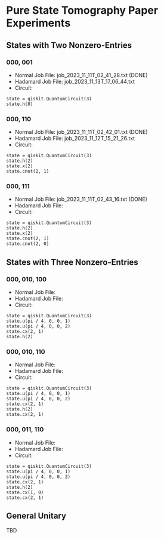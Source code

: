 # Pure State Tomography Paper Experiments

## States with Two Nonzero-Entries

### 000, 001            
- Normal Job File: job_2023_11_11T_02_41_28.txt (DONE)
- Hadamard Job File: job_2023_11_13T_17_06_44.txt
- Circuit:
```
state = qiskit.QuantumCircuit(3)
state.h(0)
```


### 000, 110
- Normal Job File: job_2023_11_11T_02_42_01.txt (DONE)
- Hadamard Job File: job_2023_11_12T_15_21_26.txt
- Circuit:
```
state = qiskit.QuantumCircuit(3)
state.h(2)
state.x(2)
state.cnot(2, 1)
```

           
### 000, 111
- Normal Job File: job_2023_11_11T_02_43_16.txt (DONE)
- Hadamard Job File: 
- Circuit:
```
state = qiskit.QuantumCircuit(3)
state.h(2)
state.x(2)
state.cnot(2, 1)
state.cnot(2, 0)
```


## States with Three Nonzero-Entries  
### 000, 010, 100
- Normal Job File:
- Hadamard Job File: 
- Circuit:
```
state = qiskit.QuantumCircuit(3)
state.u(pi / 4, 0, 0, 1)
state.u(pi / 4, 0, 0, 2)
state.cx(2, 1)
state.h(2)
```

   
### 000, 010, 110
- Normal Job File:
- Hadamard Job File: 
- Circuit:
```
state = qiskit.QuantumCircuit(3)
state.u(pi / 4, 0, 0, 1)
state.u(pi / 4, 0, 0, 2)
state.cx(2, 1)
state.h(2)
state.cx(2, 1)
```

     
### 000, 011, 110
- Normal Job File:
- Hadamard Job File: 
- Circuit:
```
state = qiskit.QuantumCircuit(3)
state.u(pi / 4, 0, 0, 1)
state.u(pi / 4, 0, 0, 2)
state.cx(2, 1)
state.h(2)
state.cx(1, 0)
state.cx(2, 1)
```


## General Unitary
TBD